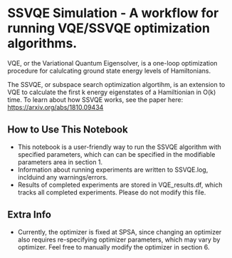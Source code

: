 # SSVQE Simulation - A workflow for running VQE/SSVQE optimization algorithms.

VQE, or the Variational Quantum Eigensolver, is a one-loop optimization procedure for calulcating ground state energy levels of Hamiltonians.

The SSVQE, or subspace search optimization algortihm, is an extension to VQE to calculate the first k energy eigenstates of a Hamiltionian in O(k)
time. To learn about how SSVQE works, see the paper here: https://arxiv.org/abs/1810.09434

## How to Use This Notebook
- This notebook is a user-friendly way to run the SSVQE algorithm with specified parameters, which can can be specified in the 
modifiable parameters area in section 1. 
- Information about running experiments are written to SSVQE.log, inclduind any warnings/errors. 
- Results of completed experiments are stored in VQE_results.df, which tracks all completed experiments. Please do not modify this file.

## Extra Info
- Currently, the optimizer is fixed at SPSA, since changing an optimizer also requires re-specifying optimizer parameters, which may vary by optimizer. Feel free to manually modify the optimizer in section 6.  
